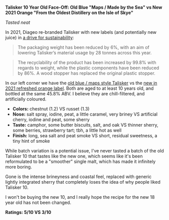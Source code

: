 **Talisker 10 Year Old Face-Off: Old Blue "Maps / Made by the Sea" vs New 2021 Orange "From the Oldest Distillery on the Isle of Skye"**

*Tasted neat*

In 2021, Diageo re-branded Talisker with new labels (and potentially new juice) in [a drive for sustainability](https://www.thespiritsbusiness.com/2021/06/talisker-unveils-sustainable-packaging-refresh/):

> The packaging weight has been reduced by 6%, with an aim of lowering Talisker’s material usage by 28 tonnes across this year.

> The recyclability of the product has been increased by 99.8% with regards to weight, while the plastic components have been reduced by 86%. A wood stopper has replaced the original plastic stopper.

In our left corner we have the [old blue / maps style Talisker](https://www.whiskybase.com/whiskies/whisky/170101/talisker-10-year-old) vs the [new in 2021 refreshed orange label](https://www.whiskybase.com/whiskies/whisky/198228/talisker-10-year-old).  Both are aged to at least 10 years old, and bottled at the same 45.8% ABV.  I believe they are chill-filtered, and artificially coloured.

* **Colors:** chestnut (1.2) VS russet (1.3) 
* **Nose:** salt spray, iodine, peat, a little caramel, very briney VS artificial cherry, iodine and peat, some sherry
* **Taste:** camphor, some butter biscuits, salt, and oak VS thinner sherry, some berries, strawberry tart; tbh, a little hot as well
* **Finish:** long, sea salt and peat smoke VS short, residual sweetness, a tiny hint of smoke

While batch variation is a potential issue, I've never tasted a batch of the old Talisker 10 that tastes like the new one, which seems like it's been reformulated to be a "smoother" single malt, which has made it infinitely more boring.

Gone is the intense brineyness and coastal feel, replaced with generic lightly integrated sherry that completely loses the idea of why people liked Talisker 10.

I won't be buying the new 10, and I really hope the recipe for the new 18 year old has not been changed.

**Ratings: 5/10 VS 3/10**